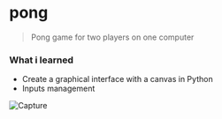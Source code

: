 # pong
> Pong game for two players on one computer

<h3>What i learned</h3>

<ul>
  <li>Create a graphical interface with a canvas in Python</li>
  <li>Inputs management</li>
</ul>

![Capture](https://user-images.githubusercontent.com/29238761/158099954-215a5dc3-45e1-4024-a52e-54f613cb7c5c.png)
 
